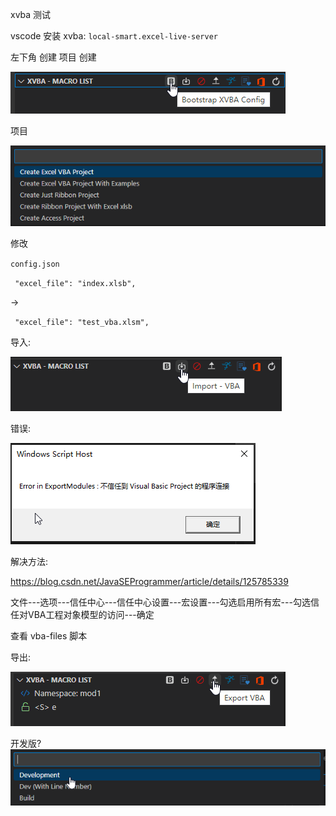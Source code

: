 xvba 测试

vscode 安装 xvba: `local-smart.excel-live-server`

左下角 创建 项目 
创建

![](./imgs/1.png)


项目

![](./imgs/2.png)

修改

`config.json`


` "excel_file": "index.xlsb",`

->

` "excel_file": "test_vba.xlsm",`

导入:

![](./imgs/3.png)

错误:

![](./imgs/4.png)

解决方法:

https://blog.csdn.net/JavaSEProgrammer/article/details/125785339

文件---选项---信任中心---信任中心设置---宏设置---勾选启用所有宏---勾选信任对VBA工程对象模型的访问---确定

查看 vba-files 脚本


导出:

![](./imgs/5.png)

开发版?
![](./imgs/6.png)